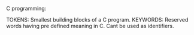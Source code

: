C programming:

TOKENS: Smallest building blocks of a C program.
KEYWORDS: Reserved words having pre defined meaning in C. Cant be used as identifiers.
